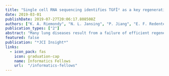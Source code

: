 ```yaml
---
title: "Single cell RNA sequencing identifies TGFÎ² as a key regenerative cue following LPS-induced lung injury"
date: 2019-03-01
publishDate: 2019-07-27T20:06:17.808508Z
authors: ["K. A. Riemondy", "N. L. Jansing", "P. Jiang", "E. F. Redente", "A. E. Gillen", "R. Fu", "A. J. Miller", "J. R. Spence", "A. N. Gerber", "J. R. Hesselberth", "R. L. Zemans"]
publication_types: ["2"]
abstract: "Many lung diseases result from a failure of efficient regeneration of damaged alveolar epithelial cells (AECs) after lung injury. During regeneration, AEC2s proliferate to replace lost cells, after which proliferation halts and some AEC2s transdifferentiate into AEC1s to restore normal alveolar structure and function. Although the mechanisms underlying AEC2 proliferation have been studied, the mechanisms responsible for halting proliferation and inducing transdifferentiation are poorly understood. To identify candidate signaling pathways responsible for halting proliferation and inducing transdifferentiation, we performed single cell RNA sequencing on AEC2s during regeneration in a murine model of lung injury induced by intratracheal LPS. Unsupervised clustering revealed distinct subpopulations of regenerating AEC2s: proliferating, cell cycle arrest, and transdifferentiating. Gene expression analysis of these transitional subpopulations revealed that TGFÎ² signaling was highly upregulated in the cell cycle arrest subpopulation and relatively downregulated in transdifferentiating cells. In cultured AEC2s, TGFÎ² was necessary for cell cycle arrest but impeded transdifferentiation. We conclude that during regeneration after LPS-induced lung injury, TGFÎ² is a critical signal halting AEC2 proliferation but must be inactivated to allow transdifferentiation. This study provides insight into the molecular mechanisms regulating alveolar regeneration and the pathogenesis of diseases resulting from a failure of regeneration."
featured: false
publication: "*JCI Insight*"
links:
  - icon_pack: fas
    icon: graduation-cap
    name: Informatics Fellows
    url:  "/informatics-fellows"
---
```


